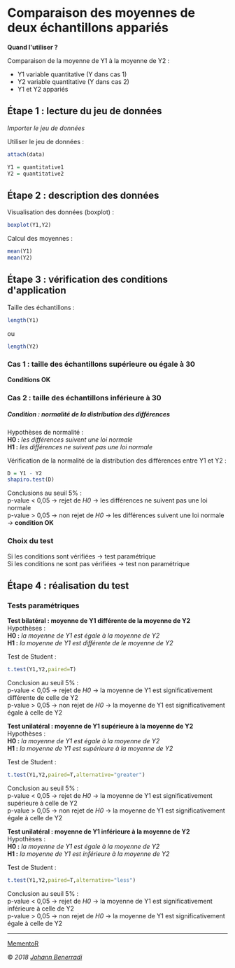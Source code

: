 # Comparaison des moyennes de deux échantillons appariés

**Quand l'utiliser ?**

Comparaison de la moyenne de Y1 à la moyenne de Y2 :
- Y1 variable quantitative (Y dans cas 1)  
- Y2 variable quantitative (Y dans cas 2)  
- Y1 et Y2 appariés


## Étape 1 : lecture du jeu de données
*Importer le jeu de données*

Utiliser le jeu de données :
```r
attach(data)
```
```r
Y1 = quantitative1
Y2 = quantitative2
```


## Étape 2 : description des données
Visualisation des données (boxplot) :
```r
boxplot(Y1,Y2)
```

Calcul des moyennes :
```r
mean(Y1)
mean(Y2)
```


## Étape 3 : vérification des conditions d'application
Taille des échantillons :  
```r
length(Y1)
```
ou
```r
length(Y2)
```

### Cas 1 : taille des échantillons supérieure ou égale à 30
**Conditions OK**

### Cas 2 : taille des échantillons inférieure à 30
##### Condition : normalité de la distribution des différences
Hypothèses de normalité :  
**H0 :** *les différences suivent une loi normale*  
**H1 :** *les différences ne suivent pas une loi normale*  

Vérification de la normalité de la distribution des différences entre Y1 et Y2 :
```r
D = Y1 - Y2
shapiro.test(D)
```
Conclusions au seuil 5% :  
p-value < 0,05 → rejet de *H0* → les différences ne suivent pas une loi normale  
p-value > 0,05 → non rejet de *H0* → les différences suivent une loi normale → **condition OK**


### Choix du test
Si les conditions sont vérifiées → test paramétrique  
Si les conditions ne sont pas vérifiées → test non paramétrique


## Étape 4 : réalisation du test
### Tests paramétriques
**Test bilatéral : moyenne de Y1 différente de la moyenne de Y2**  
Hypothèses :  
**H0 :** *la moyenne de Y1 est égale à la moyenne de Y2*  
**H1 :** *la moyenne de Y1 est différente de le moyenne de Y2*  

Test de Student :
```r
t.test(Y1,Y2,paired=T)
```
Conclusion au seuil 5% :  
p-value < 0,05 → rejet de *H0* → la moyenne de Y1 est significativement différente de celle de Y2  
p-value > 0,05 → non rejet de *H0* → la moyenne de Y1 est significativement égale à celle de Y2  

**Test unilatéral : moyenne de Y1 supérieure à la moyenne de Y2**  
Hypothèses :  
**H0 :** *la moyenne de Y1 est égale à la moyenne de Y2*  
**H1 :** *la moyenne de Y1 est supérieure à la moyenne de Y2*  

Test de Student :
```r
t.test(Y1,Y2,paired=T,alternative="greater")
```
Conclusion au seuil 5% :  
p-value < 0,05 → rejet de *H0* → la moyenne de Y1 est significativement supérieure à celle de Y2  
p-value > 0,05 → non rejet de *H0* → la moyenne de Y1 est significativement égale à celle de Y2  

**Test unilatéral : moyenne de Y1 inférieure à la moyenne de Y2**  
Hypothèses :  
**H0 :** *la moyenne de Y1 est égale à la moyenne de Y2*  
**H1 :** *la moyenne de Y1 est inférieure à la moyenne de Y2*  

Test de Student :
```r
t.test(Y1,Y2,paired=T,alternative="less")
```
Conclusion au seuil 5% :  
p-value < 0,05 → rejet de *H0* → la moyenne de Y1 est significativement inférieure à celle de Y2  
p-value > 0,05 → non rejet de *H0* → la moyenne de Y1 est significativement égale à celle de Y2  


---  
[MementoR](https://github.com/HanBnrd/MementoR)

&copy; *2018* [*Johann Benerradi*](https://github.com/HanBnrd)
